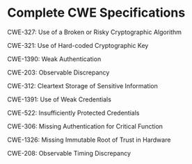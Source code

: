 

# Complete CWE Specifications

CWE-327: Use of a Broken or Risky Cryptographic Algorithm

CWE-321: Use of Hard-coded Cryptographic Key

CWE-1390: Weak Authentication

CWE-203: Observable Discrepancy

CWE-312: Cleartext Storage of Sensitive Information

CWE-1391: Use of Weak Credentials

CWE-522: Insufficiently Protected Credentials

CWE-306: Missing Authentication for Critical Function

CWE-1326: Missing Immutable Root of Trust in Hardware

CWE-208: Observable Timing Discrepancy